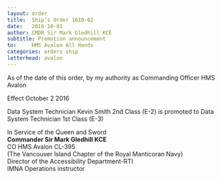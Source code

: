 ```yaml
---
layout: order
title:  Ship’s Order 1610-02
date:   2016-10-01
author: CMDR Sir Mark Gledhill KCE
subtitle: Promotion announcement
to:     HMS Avalon All Hands
categories: orders ship
letterhead: avalon
---
```


As of the date of this order, by my authority as
Commanding Officer HMS Avalon

Effect October 2 2016

Data System Technician Kevin Smith 2nd Class (E-2) is promoted to Data System Technician 1st Class (E-3)

In Service of the Queen and Sword  
**Commander Sir Mark Gledhill KCE**  
CO HMS Avalon CL-395  
(The Vancouver Island Chapter of the Royal Manticoran Navy)  
Director of the Accessibility Department-RTI  
IMNA Operations instructor  